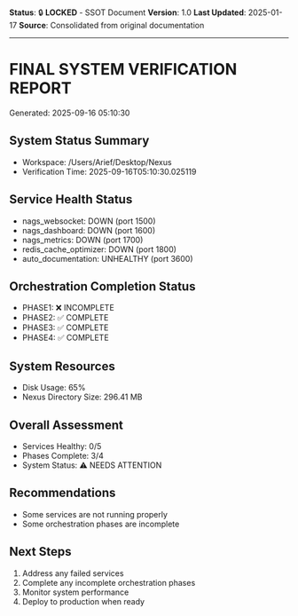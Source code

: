**Status**: 🔒 **LOCKED** - SSOT Document
**Version**: 1.0
**Last Updated**: 2025-01-17
**Source**: Consolidated from original documentation

---

# FINAL SYSTEM VERIFICATION REPORT

Generated: 2025-09-16 05:10:30

## System Status Summary

- Workspace: /Users/Arief/Desktop/Nexus
- Verification Time: 2025-09-16T05:10:30.025119

## Service Health Status

- nags_websocket: DOWN (port 1500)
- nags_dashboard: DOWN (port 1600)
- nags_metrics: DOWN (port 1700)
- redis_cache_optimizer: DOWN (port 1800)
- auto_documentation: UNHEALTHY (port 3600)

## Orchestration Completion Status

- PHASE1: ❌ INCOMPLETE
- PHASE2: ✅ COMPLETE
- PHASE3: ✅ COMPLETE
- PHASE4: ✅ COMPLETE

## System Resources

- Disk Usage: 65%
- Nexus Directory Size: 296.41 MB

## Overall Assessment

- Services Healthy: 0/5
- Phases Complete: 3/4
- System Status: ⚠️ NEEDS ATTENTION

## Recommendations

- Some services are not running properly
- Some orchestration phases are incomplete

## Next Steps

1. Address any failed services
2. Complete any incomplete orchestration phases
3. Monitor system performance
4. Deploy to production when ready
